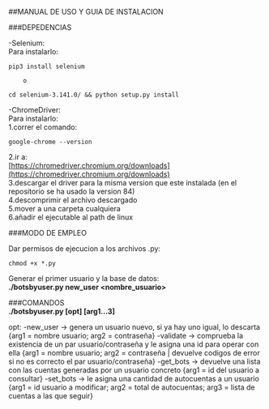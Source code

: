 ##MANUAL DE USO Y GUIA DE INSTALACION  




###DEPEDENCIAS  


-Selenium:  
Para instalarlo:  
~~~
pip3 install selenium  
~~~
		o  
~~~
cd selenium-3.141.0/ && python setup.py install
~~~
	
-ChromeDriver:  
Para instalarlo:  
1.correr el comando:  
~~~
google-chrome --version  
~~~
2.ir a:  
[https://chromedriver.chromium.org/downloads](https://chromedriver.chromium.org/downloads)  
3.descargar el driver para la misma version que este instalada (en el repositorio se ha usado la version 84)  
4.descomprimir el archivo descargado  
5.mover a una carpeta cualquiera  
6.añadir el ejecutable al path de linux
		
		
###MODO DE EMPLEO  


Dar permisos de ejecucion a los archivos .py:  
~~~
chmod +x *.py  
~~~
Generar el primer usuario y la base de datos:  
**./botsbyuser.py new_user <nombre_usuario> <password>**  
	
		
###COMANDOS  
**./botsbyuser.py [opt] [arg1...3]**  
	
opt:
-new_user	->	genera un usuario nuevo, si ya hay uno igual, lo descarta	{arg1 = nombre usuario; arg2 = contraseña}
-validate	->	comprueba la existencia de un par usuario/contraseña y le asigna una id para operar con ella	{arg1 = nombre usuario; arg2 = contraseña | devuelve codigos de error si no es correcto el par usuario/contraseña}
-get_bots	->	devuelve una lista con las cuentas generadas por un usuario concreto {arg1 = id del usuario a consultar}
-set_bots	->	le asigna una cantidad de autocuentas a un usuario {arg1 = id usuario a modificar; arg2 = total de autocuentas; arg3 = lista de cuentas a las que seguir}

